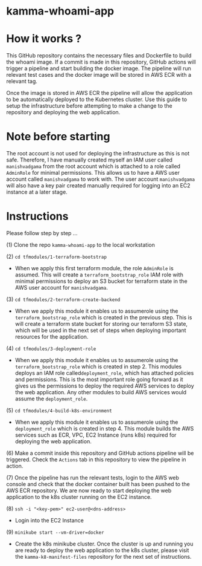 # kamma-whoami-app

# How it works ?

This GitHub repository contains the necessary files and Dockerfile to build the whoami image. If a commit is made in this repository, GitHub actions will trigger a pipeline and start building the docker image. The pipeline will run relevant test cases and the docker image will be stored in AWS ECR with a relevant tag.

Once the image is stored in AWS ECR the pipeline will allow the application to be automatically deployed to the Kubernetes cluster. Use this guide to setup the infrastructure before attempting to make a change to the repository and deploying the web application. 

# Note before starting 

The root account is not used for deploying the infrastructure as this is not safe. Therefore, I have manually created myself an IAM user called `manishvadgama` from the root account which is attached to a role called `AdminRole` for minimal permissions. This allows us to have a AWS user account called `manishvadgama` to work with.  The user account `manishvadgama` will also have a key pair created manually required for logging into an EC2 instance at a later stage.

# Instructions

Please follow step by step ...

(1) Clone the repo `kamma-whoami-app` to the local workstation


(2) `cd tfmodules/1-terraform-bootstrap`

- When we apply this first terraform module, the role `AdminRole` is assumed. This will create a `terraform_bootstrap_role` IAM role with minimal permissions to deploy an S3 bucket for terraform state in the AWS user account for `manishvadgama`.

(3) `cd tfmodules/2-terraform-create-backend`

- When we apply this module it enables us to assumerole using the `terraform_bootstrap_role` which is created in the previous step. This is will create a terraform state bucket for storing our terraform S3 state, which will be used in the next set of steps when deploying important resources for the application.

(4) `cd tfmodules/3-deployment-role`

- When we apply this module it enables us to assumerole using the `terraform_bootstrap_role` which is created in step 2. This modules deploys an IAM role called`deployment_role`, which has attached policies and permissions. This is the most important role going forward as it gives us the permissions to deploy the required AWS services to deploy the web application. Any other modules to build AWS services would assume the `deployment_role`.

(5) `cd tfmodules/4-build-k8s-environment`

- When we apply this module it enables us to assumerole using the `deployment_role` which is created in step 4. This module builds the AWS services such as ECR, VPC, EC2 Instance (runs k8s) required for deploying the web application.

(6) Make a commit inside this repository and GitHub actions pipeline will be triggered. Check the `Actions` tab in this repository to view the pipeline in action. 

(7) Once the pipeline has run the relevant tests, login to the AWS web console and check that the docker container built has been pushed to the AWS ECR repository. We are now ready to start deploying the web application to the k8s cluster running on the EC2 instance.

(8) `ssh -i "<key-pem>" ec2-user@<dns-address>`

- Login into the EC2 Instance

(9) `minikube start --vm-driver=docker`

- Create the k8s minikube cluster. Once the cluster is up and running you are ready to deploy the web application to the k8s cluster, please visit the `kamma-k8-manifest-files` repository for the next set of instructions.

